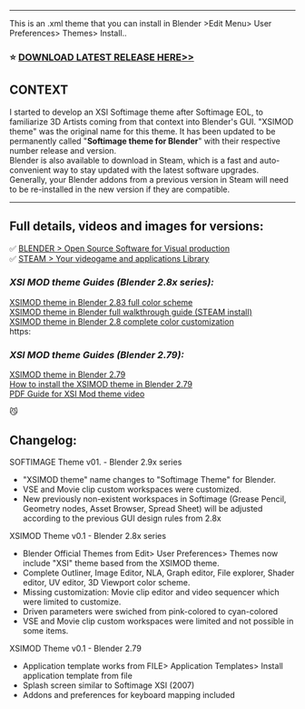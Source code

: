 ***
This is an .xml theme that you can install in Blender >Edit Menu> User Preferences> Themes> Install..
###  :star: <a href="https://github.com/3dcinetv/Softimage_Theme_for_Blender/releases" target="_blank"> **DOWNLOAD LATEST RELEASE HERE>>**</a>

## CONTEXT

I started to develop an XSI Softimage theme after Softimage EOL, to familiarize 3D Artists coming from that context into Blender's GUI.
"XSIMOD theme" was the original name for this theme. It has been updated to be permanently called "**Softimage theme for Blender**" with their respective number release and version. <br>
Blender is also available to download in Steam, which is a fast and auto-convenient way to stay updated with the latest software upgrades. Generally, your Blender addons from a previous version in Steam will need to be re-installed in the new version if they are compatible.

---

## Full details, videos and images for versions:
:white_check_mark: <a href="https://blender.og/" target="_blank"> BLENDER > Open Source Software for Visual production </a> <br>
:white_check_mark: <a href="https://store.steampowered.com/about/">STEAM > Your videogame and applications Library</a><br>
 
### _XSI MOD theme Guides (Blender 2.8x series):_
<a href="https://3dcinetv.com/xsimod-theme-for-blender-2-83-updated-march-2020/" target="_blank">XSIMOD theme in Blender 2.83 full color scheme</a><br>
<a href="https://3dcinetv.com/blender-steam-xsimod-theme/" target="_blank">XSIMOD theme in Blender full walkthrough guide (STEAM install)</a><br>
<a href="//3dcinetv.com/softimage-xsi-mod-theme-on-blender-2-8/" target="_blank">XSIMOD theme in Blender 2.8 complete color customization</a><br>https:

### _XSI MOD theme Guides (Blender 2.79):_
<a href="https://3dcinetv.com/blender-softimage-theme-softimage-mod-theme/" target="_blank">XSIMOD theme in Blender 2.79</a><br>
<a href="https://3dcinetv.com/how-to-install-xsimod-theme-for-blender/" target="_blank">How to install the XSIMOD theme in Blender 2.79</a><br>
<a href="https://youtu.be/tJ3qBfLKqII/" target="_blank">PDF Guide for XSI Mod theme video</a><br>

😼

## Changelog:
SOFTIMAGE Theme v01. - Blender 2.9x series
  - "XSIMOD theme" name changes to "Softimage Theme" for Blender.
  - VSE and Movie clip custom workspaces were customized.
  - New previously non-existent workspaces in Softimage (Grease Pencil, Geometry nodes, Asset Browser, Spread Sheet) will be adjusted
    according to the previous GUI design rules from 2.8x


XSIMOD Theme v0.1 - Blender 2.8x series
  - Blender Official Themes from Edit> User Preferences> Themes now include "XSI" theme based from the XSIMOD theme.
  - Complete Outliner, Image Editor, NLA, Graph editor, File explorer, Shader editor, UV editor, 3D Viewport color scheme.
  - Missing customization: Movie clip editor and video sequencer which were limited to customize.
  - Driven parameters were swiched from pink-colored to cyan-colored
  - VSE and Movie clip custom workspaces were limited and not possible in some items.

XSIMOD Theme v0.1 - Blender 2.79
  - Application template works from FILE> Application Templates> Install application template from file
  - Splash screen similar to Softimage XSI (2007)
  - Addons and preferences for keyboard mapping included
